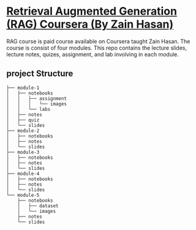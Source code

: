 # [Retrieval Augmented Generation (RAG) Coursera (By Zain Hasan)](https://www.coursera.org/learn/retrieval-augmented-generation-rag)
RAG course is paid course available on Coursera taught Zain Hasan. The course is consist of four modules. This repo contains the lecture slides, lecture notes, quizes, assignment, and lab involving in each module.

## project Structure
```
├── module-1
│   ├── notebooks
│   │   ├── assignment
│   │   │   └── images
│   │   └── labs
│   ├── notes
│   ├── quiz
│   └── slides
├── module-2
│   ├── notebooks
│   ├── notes
│   └── slides
├── module-3
│   ├── notebooks
│   ├── notes
│   └── slides
├── module-4
│   ├── notebooks
│   ├── notes
│   └── slides
└── module-5
    ├── notebooks
    │   ├── dataset
    │   └── images
    ├── notes
    └── slides
```